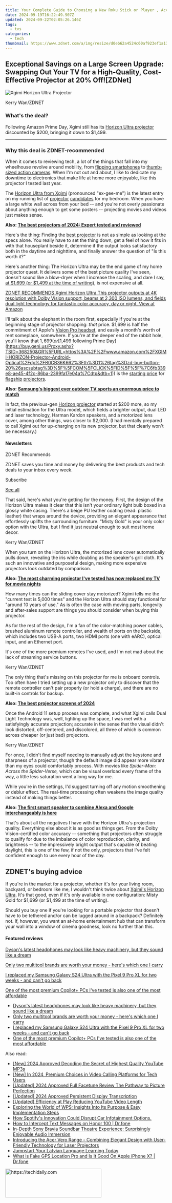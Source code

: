 ```yaml
---
title: Your Complete Guide to Choosing a New Roku Stick or Player , According to Tech Gurus at ZDNET
date: 2024-09-19T16:22:49.907Z
updated: 2024-09-22T02:05:26.146Z
tags:
  - tvs
categories:
  - tech
thumbnail: https://www.zdnet.com/a/img/resize/d0eb62a4524c60af923ef1a13a91a19e9d49a82b/2022/07/25/fc430f47-3f63-4109-bd1d-3389ddb2890e/004-roku-ultra-2020.jpg?width=278&height=156&fit=crop&auto=webp
---
```


## Exceptional Savings on a Large Screen Upgrade: Swapping Out Your TV for a High-Quality, Cost-Effective Projector at 20% Off![ZDNet]

![Xgimi Horizon Ultra Projector](https://www.zdnet.com/a/img/resize/89f415a9c85cbadf9c6cf39a5de3d912ff9020af/2023/09/01/67690413-e0b1-49d0-b546-3675e319011b/pxl-20230901-013547328.jpg?auto=webp&width=1280)

Kerry Wan/ZDNET

### What's the deal?

Following Amazon Prime Day, Xgimi still has its [Horizon Ultra projector](https://buy.geni.us/Proxy.ashx?TSID=368250&GR%5FURL=https%3A%2F%2Fwww.amazon.com%2FXGIMI-HORIZON-Projector-Android-Optical%2Fdp%2FB0CB36K662%3Ftag%3Dzd-buy-button-20%26ascsubtag%3D%5F%5FCOM%5FCLICK%5FID%5F%5F%7C6fb339e8-ae45-4f2c-86ba-2399fa17e04a%7Cdtp&dtb=1) discounted by $200, bringing it down to $1,499.

---

### Why this deal is ZDNET-recommended

When it comes to reviewing tech, a lot of the things that fall into my wheelhouse revolve around mobility, from [flipping smartphones](https://www.zdnet.com/article/samsung-galaxy-z-flip-5-review/) to [thumb-sized action cameras](https://www.zdnet.com/article/i-found-the-ultimate-vlogging-camera-and-its-not-much-bigger-than-your-thumb/). When I'm not out and about, I like to dedicate my downtime to electronics that make life at home more enjoyable, like this projector I tested last year.

The [Horizon Ultra from Xgimi](https://shareasale.com/r.cfm?b=1790887&u=4338022&m=111657&afftrack=techidaily&urllink=https%3A%2F%2Fmartinic.evyy.net%2Fm5azrm) (pronounced "ex-gee-me") is the latest entry on my running list of [projector](https://www.zdnet.com/home-and-office/home-entertainment/samsung-the-freestyle-review/) [candidates](https://www.zdnet.com/home-and-office/home-entertainment/xiaomi-mi-smart-compact-projector-review/) for my bedroom. When you have a large white wall across from your bed -- and you're not overly passionate about anything enough to get some posters -- projecting movies and videos just makes sense.

**Also: [The best projectors of 2024: Expert tested and reviewed](https://www.zdnet.com/home-and-office/home-entertainment/best-projector/)**

Here's the thing: Finding the [best projector](https://www.zdnet.com/home-and-office/home-entertainment/best-4k-projector/) is not as simple as looking at the specs alone. You really have to set the thing down, get a feel of how it fits in with that houseplant beside it, determine if the output looks satisfactory both in the daytime and nighttime, and finally answer the question of "Is this worth it?"

Here's another thing: The Horizon Ultra may be the end game of my home projector quest. It delivers some of the best picture quality I've seen, doesn't sound like a blow-dryer when I increase the scaling, and dare I say, [at $1,699 (or $1,499 at the time of writing)](https://buy.geni.us/Proxy.ashx?TSID=368250&GR%5FURL=https%3A%2F%2Fwww.amazon.com%2FXGIMI-HORIZON-Projector-Android-Optical%2Fdp%2FB0CB36K662%3Ftag%3Dzd-buy-button-20%26ascsubtag%3D%5F%5FCOM%5FCLICK%5FID%5F%5F%7C6fb339e8-ae45-4f2c-86ba-2399fa17e04a%7Cdtp&dtb=1), is not expensive at all.

[ZDNET RECOMMENDS Xgimi Horizon Ultra This projector outputs at 4K resolution with Dolby Vision support, beams at 2,300 ISO lumens, and fields dual light technology for fantastic color accuracy, day or night. View at Amazon](https://buy.geni.us/Proxy.ashx?TSID=368250&GR%5FURL=https%3A%2F%2Fwww.amazon.com%2FXGIMI-HORIZON-Projector-Android-Optical%2Fdp%2FB0CB36K662%3Ftag%3Dzd-buy-button-20%26ascsubtag%3D%5F%5FCOM%5FCLICK%5FID%5F%5F%7C6fb339e8-ae45-4f2c-86ba-2399fa17e04a%7Cdtp&dtb=1)

I'll talk about the elephant in the room first, especially if you're at the beginning stage of projector shopping: _that_ price. $1,699 is half the commitment of Apple's [Vision Pro headset](https://www.zdnet.com/article/apple-vision-pro-review/), and easily a month's worth of rent someplace, somewhere. If you're at the deeper end of the rabbit hole, you'll know that $1,699 (or [$1,499 following Prime Day](https://buy.geni.us/Proxy.ashx?TSID=368250&GR%5FURL=https%3A%2F%2Fwww.amazon.com%2FXGIMI-HORIZON-Projector-Android-Optical%2Fdp%2FB0CB36K662%3Fth%3D1%26tag%3Dzd-buy-button-20%26ascsubtag%3D%5F%5FCOM%5FCLICK%5FID%5F%5F%7C6fb339e8-ae45-4f2c-86ba-2399fa17e04a%7Cdtp&dtb=1)) is the [starting price](https://buy.geni.us/Proxy.ashx?TSID=368250&GR%5FURL=https%3A%2F%2Fwww.amazon.com%2Fdp%2FB07XF2G9WT%2F%3Ftag%3Dzd-buy-button-20%26ascsubtag%3D%5F%5FCOM%5FCLICK%5FID%5F%5F%7C6fb339e8-ae45-4f2c-86ba-2399fa17e04a%7Cdtp&dtb=1) for [flagship](https://buy.geni.us/Proxy.ashx?TSID=368250&GR%5FURL=https%3A%2F%2Fwww.amazon.com%2Fdp%2FB09TS2M1ZS%2F%3Ftag%3Dzd-buy-button-20%26ascsubtag%3D%5F%5FCOM%5FCLICK%5FID%5F%5F%7C6fb339e8-ae45-4f2c-86ba-2399fa17e04a%7Cdtp&dtb=1) [projectors](https://shop-links.co/link/?url=https%3A%2F%2Fwww.bestbuy.com%2Fsite%2Fsony-vplxw5000es-4k-hdr-laser-home-theater-projector-with-native-4k-sxrd-panel-black%2F6506679.p%3F&publisher_slug=itechdaily19598&exclusive=1).

**Also:** [**Samsung's biggest ever outdoor TV sports an enormous price to match**](https://www.zdnet.com/home-and-office/home-entertainment/samsungs-biggest-ever-outdoor-tv-sports-an-enormous-price-to-match/)

In fact, the previous-gen [Horizon projector](https://shareasale.com/r.cfm?b=1790887&u=4338022&m=111657&afftrack=techidaily&urllink=https%3A%2F%2Fprintrendy.pxf.io%2Fxyboy5) started at $200 more, so my initial estimation for the Ultra model, which fields a brighter output, dual LED and laser technology, Harman Kardon speakers, and a motorized lens cover, among other things, was closer to $2,000\. (I had mentally prepared to call Xgimi out for up-charging on its new projector, but that clearly won't be necessary.)

#### Newsletters

ZDNET Recommends

ZDNET saves you time and money by delivering the best products and tech deals to your inbox every week.

 Subscribe

[See all](https://www.zdnet.com/newsletters/)

That said, here's what you're getting for the money. First, the design of the Horizon Ultra makes it clear that this isn't your ordinary light bulb boxed in a glossy white casing. There's a beige PU leather coating (read: plastic leather) that wraps around the device, providing an elegant appearance that effortlessly uplifts the surrounding furniture. "Misty Gold" is your only color option with the Ultra, but I find it just neutral enough to suit most home decor.

Kerry Wan/ZDNET

When you turn on the Horizon Ultra, the motorized lens cover automatically pulls down, revealing the iris while doubling as the speaker's grill cloth. It's such an innovative and purposeful design, making more expensive projectors look outdated by comparison.

**Also: [The most charming projector I've tested has now replaced my TV for movie nights](https://www.zdnet.com/home-and-office/home-entertainment/the-most-charming-projector-ive-tested-has-now-replaced-my-tv-for-movie-nights/)**

How many times can the sliding cover stay motorized? Xgimi tells me the "current test is 5,000 times" and the Horizon Ultra should stay functional for "around 10 years of use." As is often the case with moving parts, longevity and after-sales support are things you should consider when buying this projector.

As for the rest of the design, I'm a fan of the color-matching power cables, brushed aluminum remote controller, and wealth of ports on the backside, which includes two USB-A ports, two HDMI ports (one with eARC), optical input, and an Ethernet port. 

It's one of the more premium remotes I've used, and I'm not mad about the lack of streaming service buttons.

Kerry Wan/ZDNET

The only thing that's missing on this projector for me is onboard controls. Too often have I tried setting up a new projector only to discover that the remote controller can't pair properly (or hold a charge), and there are no built-in controls for backup.

**Also: [The best projector screens of 2024](https://www.zdnet.com/home-and-office/home-entertainment/best-projector-screen/)**

Once the Android 11 setup process was complete, and what Xgimi calls Dual Light Technology was, well, lighting up the space, I was met with a satisfyingly accurate projection; accurate in the sense that the visual didn't look distorted, off-centered, and discolored, all three of which is common across cheaper (or just bad) projectors.

Kerry Wan/ZDNET

For once, I didn't find myself needing to manually adjust the keystone and sharpness of a projector, though the default image did appear more vibrant than my eyes could comfortably process. With movies like _Spider-Man: Across the Spider-Verse,_ which can be visual overload every frame of the way, a little less saturation went a long way for me. 

While you're in the settings, I'd suggest turning off any motion smoothening or deblur effect. The real-time processing often weakens the image quality instead of making things better. 

**Also: [The first smart speaker to combine Alexa and Google interchangeably is here](https://www.zdnet.com/home-and-office/smart-home/the-first-smart-speaker-to-combine-alexa-and-google-interchangeably-is-here/)**

That's about all the negatives I have with the Horizon Ultra's projection quality. Everything else about it is as good as things get. From the Dolby Vision-certified color accuracy -- something that projectors often struggle to qualify for due to the imbalance of color reproduction, clarity, and brightness -- to the impressively bright output that's capable of beating daylight, this is one of the few, if not the only, projectors that I've felt confident enough to use every hour of the day.

## ZDNET's buying advice

If you're in the market for a projector, whether it's for your living room, backyard, or bedroom like me, I wouldn't think twice about [Xgimi's Horizon Ultra](https://buy.geni.us/Proxy.ashx?TSID=368250&GR%5FURL=https%3A%2F%2Fwww.amazon.com%2FXGIMI-HORIZON-Projector-Android-Optical%2Fdp%2FB0CB36K662%3Ftag%3Dzd-buy-button-20%26ascsubtag%3D%5F%5FCOM%5FCLICK%5FID%5F%5F%7C6fb339e8-ae45-4f2c-86ba-2399fa17e04a%7Cdtp&dtb=1). It's that good, even if it's only available in one configuration: Misty Gold for $1,699 (or $1,499 at the time of writing).

Should you buy one if you're looking for a portable projector that doesn't have to be tethered and/or can be lugged around in a backpack? Definitely not. If, however, you want an at-home entertainment hub that can transform your wall into a window of cinema goodness, look no further than this.

#### Featured reviews

[Dyson's latest headphones may look like heavy machinery, but they sound like a dream](https://www.zdnet.com/article/i-tested-dysons-500-flagship-headphones-and-theyre-more-competitive-than-expected/ "Dyson's latest headphones may look like heavy machinery, but they sound like a dream")

[Only two multitool brands are worth your money - here's which one I carry](https://www.zdnet.com/article/only-two-multitool-brands-are-worth-your-money-heres-which-one-i-carry/ "Only two multitool brands are worth your money - here's which one I carry")

[I replaced my Samsung Galaxy S24 Ultra with the Pixel 9 Pro XL for two weeks - and can't go back](https://www.zdnet.com/article/i-replaced-my-samsung-galaxy-s24-ultra-with-the-pixel-9-pro-xl-for-two-weeks-and-cant-go-back/ "I replaced my Samsung Galaxy S24 Ultra with the Pixel 9 Pro XL for two weeks - and can't go back")

[One of the most premium Copilot+ PCs I've tested is also one of the most affordable](https://www.zdnet.com/article/one-of-the-most-premium-copilot-pcs-ive-tested-is-also-one-of-the-most-affordable/ "One of the most premium Copilot+ PCs I've tested is also one of the most affordable")

* [Dyson's latest headphones may look like heavy machinery, but they sound like a dream](https://www.zdnet.com/article/i-tested-dysons-500-flagship-headphones-and-theyre-more-competitive-than-expected/ "Dyson's latest headphones may look like heavy machinery, but they sound like a dream")
* [Only two multitool brands are worth your money - here's which one I carry](https://www.zdnet.com/article/only-two-multitool-brands-are-worth-your-money-heres-which-one-i-carry/ "Only two multitool brands are worth your money - here's which one I carry")
* [I replaced my Samsung Galaxy S24 Ultra with the Pixel 9 Pro XL for two weeks - and can't go back](https://www.zdnet.com/article/i-replaced-my-samsung-galaxy-s24-ultra-with-the-pixel-9-pro-xl-for-two-weeks-and-cant-go-back/ "I replaced my Samsung Galaxy S24 Ultra with the Pixel 9 Pro XL for two weeks - and can't go back")
* [One of the most premium Copilot+ PCs I've tested is also one of the most affordable](https://www.zdnet.com/article/one-of-the-most-premium-copilot-pcs-ive-tested-is-also-one-of-the-most-affordable/ "One of the most premium Copilot+ PCs I've tested is also one of the most affordable")

<ins class="adsbygoogle"
     style="display:block"
     data-ad-format="autorelaxed"
     data-ad-client="ca-pub-7571918770474297"
     data-ad-slot="1223367746"></ins>

<ins class="adsbygoogle"
     style="display:block"
     data-ad-client="ca-pub-7571918770474297"
     data-ad-slot="8358498916"
     data-ad-format="auto"
     data-full-width-responsive="true"></ins>

<span class="atpl-alsoreadstyle">Also read:</span>
<div><ul>
<li><a href="https://facebook-video-share.techidaily.com/new-2024-approved-decoding-the-secret-of-highest-quality-youtube-mp3s/"><u>[New] 2024 Approved Decoding the Secret of Highest Quality YouTube MP3s</u></a></li>
<li><a href="https://screen-capture.techidaily.com/new-in-2024-premium-choices-in-video-calling-platforms-for-tech-users/"><u>[New] In 2024, Premium Choices in Video Calling Platforms for Tech Users</u></a></li>
<li><a href="https://fox-info.techidaily.com/updated-2024-approved-full-facetune-review-the-pathway-to-picture-perfection/"><u>[Updated] 2024 Approved Full Facetune Review The Pathway to Picture Perfection</u></a></li>
<li><a href="https://screen-video-capture.techidaily.com/updated-2024-approved-persistent-display-transcription/"><u>[Updated] 2024 Approved Persistent Display Transcription</u></a></li>
<li><a href="https://youtube-video-recordings.techidaily.com/updated-efficiency-at-play-reducing-youtube-video-length/"><u>[Updated] Efficiency at Play Reducing YouTube Video Length</u></a></li>
<li><a href="https://hardware-reviews.techidaily.com/exploring-the-world-of-wps-insights-into-its-purpose-and-easy-implementation-steps/"><u>Exploring the World of WPS: Insights Into Its Purpose & Easy Implementation Steps</u></a></li>
<li><a href="https://hardware-reviews.techidaily.com/how-spotifys-innovation-could-disrupt-car-infotainment-options/"><u>How Spotify's Innovation Could Disrupt Car Infotainment Options.</u></a></li>
<li><a href="https://android-location-track.techidaily.com/how-to-intercept-text-messages-on-honor-100-drfone-by-drfone-virtual-android/"><u>How to Intercept Text Messages on Honor 100 | Dr.fone</u></a></li>
<li><a href="https://hardware-reviews.techidaily.com/in-depth-sony-bravia-soundbar-theatre-experience-surprisingly-enjoyable-audio-immersion/"><u>In-Depth Sony Bravia Soundbar Theatre Experience: Surprisingly Enjoyable Audio Immersion</u></a></li>
<li><a href="https://hardware-reviews.techidaily.com/introducing-the-acer-vero-range-combining-elegant-design-with-user-friendly-technology-for-laser-projectors/"><u>Introducing the Acer Vero Range - Combining Elegant Design with User-Friendly Technology for Laser Projectors</u></a></li>
<li><a href="https://mondly-stories.techidaily.com/1719576146709-jumpstart-your-latvian-language-learning-today/"><u>Jumpstart Your Latvian Language Learning Today</u></a></li>
<li><a href="https://fake-location.techidaily.com/what-is-fake-gps-location-pro-and-is-it-good-on-apple-iphone-x-drfone-by-drfone-virtual-ios/"><u>What is Fake GPS Location Pro and Is It Good On Apple iPhone X? | Dr.fone</u></a></li>
</ul></div>

<!-- affiliate ads begin -->
<a href="https://aligracehair.sjv.io/c/5597632/1902304/19272" target="_top" id="1902304">
  <img src="//a.impactradius-go.com/display-ad/19272-1902304" border="0" alt="https://techidaily.com" width="300" height="90"/>
</a>
<img height="0" width="0" src="https://aligracehair.sjv.io/i/5597632/1902304/19272" style="position:absolute;visibility:hidden;" border="0" />
<!-- affiliate ads end -->

